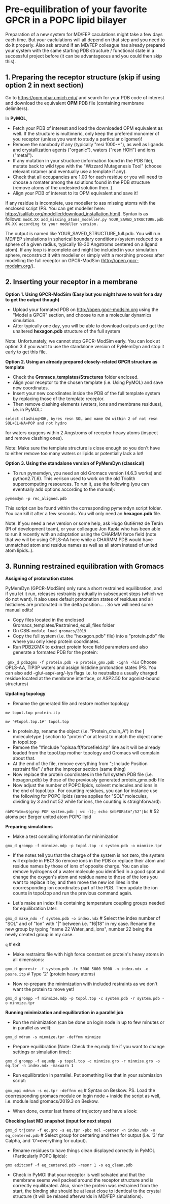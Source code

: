 # Pre-equilibration of your favorite GPCR in a POPC lipid bilayer 

Preparation of a new system for MD/FEP caculations might take a few days each time. But your caclulations will all depend on that step and you need to do it properly. Also ask around if an MD/FEP colleague has already prepared your system with the same starting PDB structure / functional state in a successful project before (it can be advantageous and you could then skip this).

## **1. Preparing the receptor structure (skip if using option 2 in next section)**

Go to https://opm.phar.umich.edu/ and search for your PDB code of interest and download the equivalent **OPM** PDB file (containing membrane delimiters). 

In **PyMOL**,
- Fetch your PDB of interest and load the downloaded OPM equivalent as well. If the structure is multimeric, only keep the prefered monomer of you receptor (unless you want to study a particular oligomer)! 
- Remove the nanobody if any (typically "resi 1000-*"), as well as ligands and crystallization agents ("organic"), waters ("resn HOH") and ions ("metal"). 
- If any mutation in your structure (information found in the PDB file), mutate back to wild type with the "Wizzard Mutagenesis Tool" (choose relevant rotamer and eventually use a template if any).
- Check that all occupancies are 1.00 for each residue or you will need to choose a romater among the solutions found in the PDB structure (remove atoms of the undesired solution then..).
- Align your PDB of interest to its OPM equivalent and save it! 

If any residue is incomplete, use modeller to ass missing atoms with the enclosed script (PS. You can get modeller here: https://salilab.org/modeller/download_installation.html). Syntax is as follows:
```modX.XX add_missing_atoms_modeller.py YOUR_SAVED_STRUCTURE.pdb #X.XX according to your modeller version.```

The output is named like YOUR_SAVED_STRUCTURE_full.pdb. You will run MD/FEP simulations in spherical boundary conditions (system reduced to a sphere of a given radius, typically 18-30 Angstroms centered on a ligand atom). If any loop is incomplete and might be included in your simulation sphere, reconstruct it with modeller or simply with a morphing process after modelling the full receptor on GPCR-ModSim (http://open.gpcr-modsim.org/).


## 2. Inserting your receptor in a membrane

**Option 1. Using GPCR-ModSim (Easy but you might have to wait for a day to get the output though)**

- Upload your formated PDB on http://open.gpcr-modsim.org using the "Model a GPCR" section, and choose to run a molecular dynamics simulation. 
- After typically one day, you will be able to download outputs and get the unaltered **hexagon.pdb** structure of the full system

Note: Unfortunately, we cannot stop GPCR-ModSim early. You can look at option 3 if you want to use the standalone version of PyMemDyn and stop it early to get this file.



**Option 2. Using an already prepared closely-related GPCR structure as template**

- Check the **Gromacs_templates/Structures** folder enclosed.
- Align your receptor to the chosen template (i.e. Using PyMOL) and save new coordinates.
- Insert your new coordinates inside the PDB of the full template system by replacing those of the template receptor.
- Then remove clashing elements (waters, ions and membrane residues), i.e. in PyMOL:

```select clashingHOH, byres resn SOL and name OW within 2 of not resn SOL+CL+NA+POP and not hydro``` 

for waters oxygens within 2 Angstroms of receptor heavy atoms (inspect and remove clashing ones).

Note: Make sure the template structure is close enough so you don't have to either remove too many waters or lipids or potentially lack a lot!



**Option 3. Using the standalone version of PyMemDyn (classical)**

- To run pymemdyn, you need an old Gromacs version (4.6.3 works) and python2.7(.6). This verison used to work on the old Triolith supercomputing ressources. To run it, use the following (you can eventually add options according to the manual):

```pymemdyn -p rec_aligned.pdb```

This script can be found within the corresponding pymemdyn script folder. You can kill it after a few seconds. You will only need an **hexagon.pdb** file.

Note: If you need a new version or some help, ask Hugo Gutiérrez de Terán (PI of development team), or your colleague Jon Kapla who has been able to run it recently with an adaptation using the CHARMM force field (note that we will be using OPLS-AA here while a CHARMM PDB would have unmatched atom and residue names as well as all atom instead of united atom lipids..).


## 3. Running restrained equilibration with Gromacs

**Assigning of protonation states**

PyMemDyn (GPCR-ModSim) only runs a short restrained equilibration, and if you let it run, releases restraints gradually in subsequent steps (which we do not want). It also uses default protonation states of residues and all histidines are protonated in the delta position... . So we will need some manual edits!

- Copy files located in the enclosed Gromacs_templates/Restrained_equil_files folder
- On CSB:
```module load gromacs/2019```
- Copy the full system (i.e. the "hexagon.pdb" file) into a "protein.pdb" file where you only keep protein coordinates.
- Run PDB2GMX to extract protein force field parameters and also generate a formated PDB for the protein:

``` gmx_d pdb2gmx -f protein.pdb -o protein_gmx.pdb -ignh -his```
Choose OPLS-AA, TIP3P waters and assign histidine protonation states (PS. You can also add -glu/-asp/-arg/-lys flags i.e. to neutralize a usually charged residue located at the membrane interface, or ASP2.50 for agonist-bound structures)

**Updating topology**

- Rename the generated file and restore mother topology

```mv topol.top protein.itp```

```mv '#topol.top.1#' topol.top```

- In protein.itp, rename the object (i.e. "Protein_chain_A") in the [ moleculetype ] section to "protein" or at least to match the object name in topol.top
- Remove the "#include "oplsaa.ff/forcefield.itp" line as it will be already loaded from the topol.top mother topology and Gromacs will complain about that.
- At the end of the file, remove everything from "; Include Position restraint file" / after the improper section (same thing)
- Now replace the protein coordinates in the full system PDB file (i.e. hexagon.pdb) by those of the previously generated protein_gmx.pdb file
- Now adjust the number of POPC lipids, solvent molecules and ions in the end of topol.top . For counting residues, you can for instance use the following for POPC lipids (same applies for "SOL" molecules, dividing by 3 and not 52 while for ions, the counting is straighforward):

```nbPOPatm=$(grep POP system.pdb | wc -l); echo $nbPOPatm"/52"|bc``` # 52 atoms per Berger united atom POPC lipid


**Preparing simulations**


- Make a test compiling information for minimization

```gmx_d grompp -f minmize.mdp -p topol.top -c system.pdb -o minmize.tpr```

- If the notes tell you that the charge of the system is not zero, the system will explode in PBC! So remove ions in the PDB or replace their atom and residue names by those of ions of opposite charge. You can also remove hydrogens of a water molecule you identified in a good spot and change the oxygen's atom and residue name to those of the ions you want to replace it by, and then move the new ion lines in the coorresponding ion coordinates part of the PDB. Then update the ion counts in topol.top and run the previous command again.

- Let's make an index file containing temperature coupling groups needed for equilibration later:

```gmx_d make_ndx -f system.pdb -o index.ndx``` # Select the index number of "SOL" and of "Ion" with "|" between i.e. "16|18" in my case. Rename the new group by typing "name 22 Water_and_ions", number 22 being the newly created group in my case.

```q``` # exit

- Make restraints file with high force constant on protein's heavy atoms in all dimensions:

```gmx_d genrestr -f system.pdb -fc 5000 5000 5000 -n index.ndx -o posre.itp``` # Type '2' (protein heavy atoms)

- Now re-prepare the minimization with included restraints as we don't want the protein to move yet!

```gmx_d grompp -f minmize.mdp -p topol.top -c system.pdb -r system.pdb -o minmize.tpr```


**Running minimization and equilibration in a parallel job**

- Run the minimization (can be done on login node in up to few minutes or in parallel as well):

```gmx_d mdrun -s minmize.tpr -deffnm minmize```

- Prepare equilibration (Note: Check the eq.mdp file if you want to change settings or simulation time):

```gmx_d grompp -f eq.mdp -p topol.top -c minmize.gro -r minmize.gro -o eq.tpr -n index.ndx -maxwarn 1```
- Run equilibration in parrallel. Put something like that in your submission script:

```gmx_mpi mdrun -s eq.tpr -deffnm eq``` # Syntax on Beskow. PS. Load the coorresponding gromacs module on login node + inside the script as well, i.e. module load gromacs/2019.3 on Beskow.
- When done, center last frame of trajectory and have a look:


**Checking last MD snapshot (input for next steps)**

```gmx_d trjconv -f eq.gro -s eq.tpr -pbc mol -center -n index.ndx -o eq_centered.pdb``` # Select group for centering and then for output (i.e. '3' for Calpha, and '0'=everything for output).
- Rename residues to have things clean displayed correctly in PyMOL (Particularly POPC lipids):

```gmx editconf -f eq_centered.pdb -resnr 1 -o eq_clean.pdb```

- Check in PyMOl that your receptor is well solvated and that the membrane seems well packed around the receptor structure and is correctly equilibrated. Also, since the protein was restrained from the start, the binding site should be at least close to identical to the crystal structure (it will be relaxed afterwards in MD/FEP simulations).
